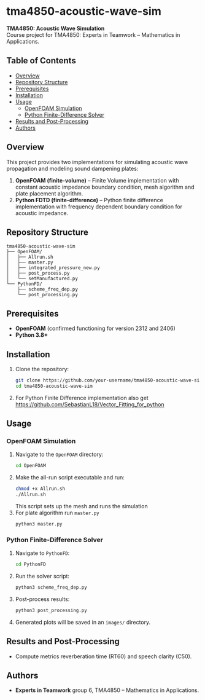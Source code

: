 # tma4850-acoustic-wave-sim

**TMA4850: Acoustic Wave Simulation**\
Course project for TMA4850: Experts in Teamwork – Mathematics in Applications.

## Table of Contents

- [Overview](#overview)
- [Repository Structure](#repository-structure)
- [Prerequisites](#prerequisites)
- [Installation](#installation)
- [Usage](#usage)
  - [OpenFOAM Simulation](#openfoam-simulation)
  - [Python Finite-Difference Solver](#python-finite-difference-solver)
- [Results and Post-Processing](#results-and-post-processing)
- [Authors](#authors)

## Overview

This project provides two implementations for simulating acoustic wave propagation and modeling sound dampening plates:

1. **OpenFOAM (finite-volume)** – Finite Volume implementation with constant acoustic impedance boundary condition, mesh algorithm and plate placement algorithm.
2. **Python FDTD (finite-difference)** – Python finite difference implementation with frequency dependent boundary condition for acoustic impedance. 

## Repository Structure

```
tma4850-acoustic-wave-sim
├── OpenFOAM/
│   ├── Allrun.sh
│   ├── master.py
│   ├── integrated_pressure_new.py
│   ├── post_process.py
│   └── setManufactured.py
└── PythonFD/
    ├── scheme_freq_dep.py
    └── post_processing.py
```

## Prerequisites

- **OpenFOAM** (confirmed functioning for version 2312 and 2406)
- **Python 3.8+**

## Installation

1. Clone the repository:
   ```bash
   git clone https://github.com/your-username/tma4850-acoustic-wave-sim.git
   cd tma4850-acoustic-wave-sim
   ```
2. For Python Finite Difference implementation also get https://github.com/SebastianL18/Vector_Fitting_for_python

## Usage

### OpenFOAM Simulation

1. Navigate to the `OpenFOAM` directory:
   ```bash
   cd OpenFOAM
   ```
2. Make the all-run script executable and run:
   ```bash
   chmod +x Allrun.sh
   ./Allrun.sh
   ```
   This script sets up the mesh and runs the simulation
3. For plate algorithm run `master.py`
   ```bash
   python3 master.py
   ```

### Python Finite-Difference Solver

1. Navigate to `PythonFD`:
   ```bash
   cd PythonFD
   ```
2. Run the solver script:
   ```bash
   python3 scheme_freq_dep.py
   ```
3. Post-process results:
   ```bash
   python3 post_processing.py
   ```
4. Generated plots will be saved in an `images/` directory.

## Results and Post-Processing

- Compute metrics reverberation time (RT60) and speech clarity (C50).

## Authors

- **Experts in Teamwork** group 6, TMA4850 – Mathematics in Applications.

